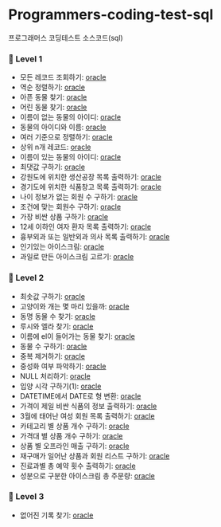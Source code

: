 # Programmers-coding-test-sql
프로그래머스 코딩테스트 소스코드(sql)


### 🌱 Level 1 

* 모든 레코드 조회하기: [oracle](/Level-1/1.sql)
* 역순 정렬하기: [oracle](/Level-1/2.sql)
* 아픈 동물 찾기: [oracle](/Level-1/3.sql)
* 어린 동물 찾기: [oracle](/Level-1/4.sql)
* 이름이 없는 동물의 아이디: [oracle](/Level-1/5.sql)
* 동물의 아이디와 이름: [oracle](/Level-1/6.sql)
* 여러 기준으로 정렬하기: [oracle](/Level-1/7.sql)
* 상위 n개 레코드: [oracle](/Level-1/8.sql)
* 이름이 있는 동물의 아이디: [oracle](/Level-1/9.sql)
* 최댓값 구하기: [oracle](/Level-1/10.sql)
* 강원도에 위치한 생산공장 목록 출력하기: [oracle](/Level-1/11.sql)
* 경기도에 위치한 식품창고 목록 출력하기: [oracle](/Level-1/12.sql)
* 나이 정보가 없는 회원 수 구하기: [oracle](/Level-1/13.sql)
* 조건에 맞는 회원수 구하기: [oracle](/Level-1/14.sql)
* 가장 비싼 상품 구하기: [oracle](/Level-1/15.sql)
* 12세 이하인 여자 환자 목록 출력하기: [oracle](/Level-1/16.sql)
* 흉부외과 또는 일반외과 의사 목록 출력하기: [oracle](/Level-1/17.sql)
* 인기있는 아이스크림: [oracle](/Level-1/18.sql)
* 과일로 만든 아이스크림 고르기: [oracle](/Level-1/19.sql)


### 🌱 Level 2 

* 최솟값 구하기: [oracle](/Level-2/1.sql)
* 고양이와 개는 몇 마리 있을까: [oracle](/Level-2/2.sql)
* 동명 동물 수 찾기: [oracle](/Level-2/3.sql)
* 루시와 엘라 찾기: [oracle](/Level-2/4.sql)
* 이름에 el이 들어가는 동물 찾기: [oracle](/Level-2/5.sql)
* 동물 수 구하기: [oracle](/Level-2/6.sql)
* 중복 제거하기: [oracle](/Level-2/7.sql)
* 중성화 여부 파악하기: [oracle](/Level-2/8.sql)
* NULL 처리하기: [oracle](/Level-2/9.sql)
* 입양 시각 구하기(1): [oracle](/Level-2/10.sql)
* DATETIME에서 DATE로 형 변환: [oracle](/Level-2/11.sql)
* 가격이 제일 비싼 식품의 정보 출력하기: [oracle](/Level-2/12.sql)
* 3월에 태어난 여성 회원 목록 출력하기: [oracle](/Level-2/13.sql)
* 카테고리 별 상품 개수 구하기: [oracle](/Level-2/14.sql)
* 가격대 별 상품 개수 구하기: [oracle](/Level-2/15.sql)
* 상품 별 오프라인 매출 구하기: [oracle](/Level-2/16.sql)
* 재구매가 일어난 상품과 회원 리스트 구하기: [oracle](/Level-2/17.sql)
* 진료과별 총 예약 횟수 출력하기: [oracle](/Level-2/18.sql)
* 성분으로 구분한 아이스크림 총 주문량: [oracle](/Level-2/19.sql)


### 🌱 Level 3 

* 없어진 기록 찾기: [oracle](/Level-3/1.sql)

